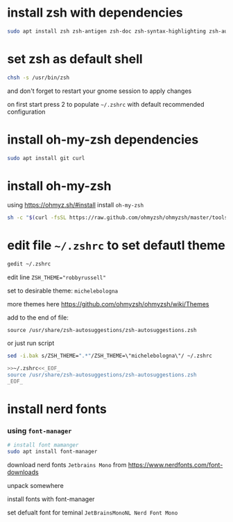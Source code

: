 # install zsh with dependencies

```bash
sudo apt install zsh zsh-antigen zsh-doc zsh-syntax-highlighting zsh-autosuggestions
```

# set zsh as default shell

```bash
chsh -s /usr/bin/zsh
```

and don't forget to restart your gnome session to apply changes

on first start press 2
to populate `~/.zshrc` with default recommended configuration


# install oh-my-zsh dependencies

```bash
sudo apt install git curl
```

# install oh-my-zsh

using https://ohmyz.sh/#install install `oh-my-zsh`

```bash
sh -c "$(curl -fsSL https://raw.github.com/ohmyzsh/ohmyzsh/master/tools/install.sh)"
```

# edit file `~/.zshrc` to set defautl theme

```bash
gedit ~/.zshrc
```

edit line `ZSH_THEME="robbyrussell"`

set to desirable theme: `michelebologna`

more themes here https://github.com/ohmyzsh/ohmyzsh/wiki/Themes

add to the end of file:
```
source /usr/share/zsh-autosuggestions/zsh-autosuggestions.zsh
```

or just run script

```bash
sed -i.bak s/ZSH_THEME=".*"/ZSH_THEME=\"michelebologna\"/ ~/.zshrc

>>~/.zshrc<<_EOF_
source /usr/share/zsh-autosuggestions/zsh-autosuggestions.zsh
_EOF_
```

# install nerd fonts

###  using `font-manager`

```bash
# install font mamanger
sudo apt install font-manager
```

download nerd fonts `Jetbrains Mono` from https://www.nerdfonts.com/font-downloads

unpack somewhere

install fonts with font-manager

set defualt font for teminal `JetBrainsMonoNL Nerd Font Mono`
